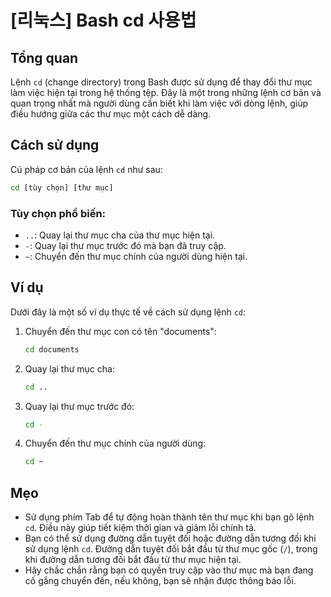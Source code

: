 # [리눅스] Bash cd 사용법

## Tổng quan
Lệnh `cd` (change directory) trong Bash được sử dụng để thay đổi thư mục làm việc hiện tại trong hệ thống tệp. Đây là một trong những lệnh cơ bản và quan trọng nhất mà người dùng cần biết khi làm việc với dòng lệnh, giúp điều hướng giữa các thư mục một cách dễ dàng.

## Cách sử dụng
Cú pháp cơ bản của lệnh `cd` như sau:

```bash
cd [tùy chọn] [thư mục]
```

### Tùy chọn phổ biến:
- `..`: Quay lại thư mục cha của thư mục hiện tại.
- `-`: Quay lại thư mục trước đó mà bạn đã truy cập.
- `~`: Chuyển đến thư mục chính của người dùng hiện tại.

## Ví dụ
Dưới đây là một số ví dụ thực tế về cách sử dụng lệnh `cd`:

1. Chuyển đến thư mục con có tên "documents":
   ```bash
   cd documents
   ```

2. Quay lại thư mục cha:
   ```bash
   cd ..
   ```

3. Quay lại thư mục trước đó:
   ```bash
   cd -
   ```

4. Chuyển đến thư mục chính của người dùng:
   ```bash
   cd ~
   ```

## Mẹo
- Sử dụng phím Tab để tự động hoàn thành tên thư mục khi bạn gõ lệnh `cd`. Điều này giúp tiết kiệm thời gian và giảm lỗi chính tả.
- Bạn có thể sử dụng đường dẫn tuyệt đối hoặc đường dẫn tương đối khi sử dụng lệnh `cd`. Đường dẫn tuyệt đối bắt đầu từ thư mục gốc (`/`), trong khi đường dẫn tương đối bắt đầu từ thư mục hiện tại.
- Hãy chắc chắn rằng bạn có quyền truy cập vào thư mục mà bạn đang cố gắng chuyển đến, nếu không, bạn sẽ nhận được thông báo lỗi.